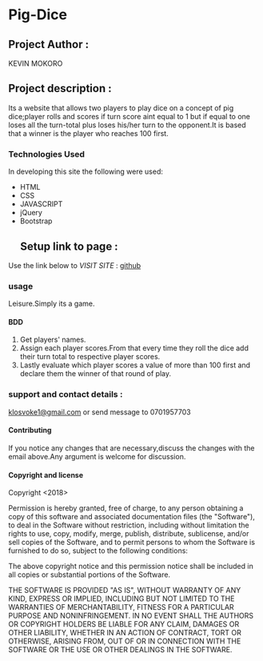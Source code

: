 # Pig-Dice

## Project Author :

KEVIN MOKORO

## Project description :

 Its a website that allows two players to play dice on a concept of pig dice;player rolls and scores if turn score aint equal to 1 but if equal to one loses all the turn-total plus loses his/her turn to the opponent.It is based that a winner is the player who reaches 100 first.

### Technologies Used

In developing this site the following were used:

-   HTML
-   CSS
-   JAVASCRIPT
-   jQuery
-   Bootstrap
    ## Setup link to page :

Use the link below to _VISIT SITE_ : [github](https://kevinmokoro.github.io/Pig-Dice/.)

### usage

Leisure.Simply its a game.

#### BDD

1.  Get players' names.
2.  Assign each player scores.From that every time they roll the dice add their turn total to respective player scores.
3.  Lastly evaluate which player scores a value of more than 100 first and declare them the winner of that round of play.

### support and contact details :

klosvoke1@gmail.com or send message to 0701957703

#### Contributing

If you notice any changes that are necessary,discuss the changes with the email above.Any argument is welcome for discussion.

#### Copyright and license

Copyright <2018> <KEVIN MOKORO>

Permission is hereby granted, free of charge, to any person obtaining a copy of this software and associated documentation files (the "Software"), to deal in the Software without restriction, including without limitation the rights to use, copy, modify, merge, publish, distribute, sublicense, and/or sell copies of the Software, and to permit persons to whom the Software is furnished to do so, subject to the following conditions:

The above copyright notice and this permission notice shall be included in all copies or substantial portions of the Software.

THE SOFTWARE IS PROVIDED "AS IS", WITHOUT WARRANTY OF ANY KIND, EXPRESS OR IMPLIED, INCLUDING BUT NOT LIMITED TO THE WARRANTIES OF MERCHANTABILITY, FITNESS FOR A PARTICULAR PURPOSE AND NONINFRINGEMENT. IN NO EVENT SHALL THE AUTHORS OR COPYRIGHT HOLDERS BE LIABLE FOR ANY CLAIM, DAMAGES OR OTHER LIABILITY, WHETHER IN AN ACTION OF CONTRACT, TORT OR OTHERWISE, ARISING FROM, OUT OF OR IN CONNECTION WITH THE SOFTWARE OR THE USE OR OTHER DEALINGS IN THE SOFTWARE.
